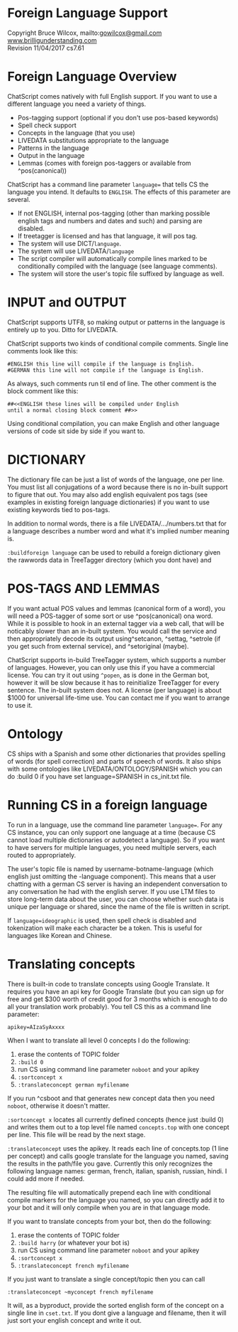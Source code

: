 # Foreign Language Support
Copyright Bruce Wilcox, mailto:gowilcox@gmail.com www.brilligunderstanding.com
<br>Revision 11/04/2017 cs7.61

# Foreign Language Overview

ChatScript comes natively with full English support. If you want to use a different language you need a variety of things.
* Pos-tagging support (optional if you don't use pos-based keywords)
* Spell check support
* Concepts in the language (that you use)
* LIVEDATA substitutions appropriate to the language
* Patterns in the language
* Output in the language
* Lemmas (comes with foreign pos-taggers or available from ^pos(canonical))

ChatScript has a command line parameter `language=` that tells CS the language you intend. It defaults to `ENGLISH`.
The effects of this parameter are several.
* If not ENGLISH, internal pos-tagging (other than marking possible english tags and numbers and dates and such) and parsing are disabled.
* If treetagger is licensed and has that language, it will pos tag.
* The system will use DICT/`language`. 
* The system will use LIVEDATA/`language`
* The script compiler will automatically compile lines marked to be conditionally compiled with the language (see language comments).
* The system will store the user's topic file suffixed by language as well.

# INPUT and OUTPUT

ChatScript supports UTF8, so making output or patterns in the language is entirely up to you. Ditto for LIVEDATA.

ChatScript supports two kinds of conditional compile comments. Single line comments look like this:
```
#ENGLISH this line will compile if the language is English.
#GERMAN this line will not compile if the language is English.
```
As always, such comments run til end of line.  The other comment is the block comment like this:
```
##<<ENGLISH these lines will be compiled under English 
until a normal closing block comment ##>>
```
Using conditional compilation, you can make English and other language versions of code sit side by side if you
want to.


# DICTIONARY

The dictionary file can be just a list of words of the language, one per line. You must list all conjugations
of a word because there is no in-built support to figure that out. You may also add english equivalent pos tags (see examples in existing foreign language dictionaries) if you want to use existing keywords tied to pos-tags.

In addition to normal words, there is a file  LIVEDATA/.../numbers.txt that for a language describes a number word and what it's implied number meaning is.

`:buildforeign language` can be used to rebuild a foreign dictionary given the rawwords data in TreeTagger
directory (which you dont have) and 


# POS-TAGS AND LEMMAS

If you want actual POS values and lemmas (canonical form of a word), you will need a POS-tagger of some sort or use ^pos(canonical) ona word.
While it is possible to hook in an external tagger via a web call, that will be noticably slower than an
in-built system. You would call the service and then appropriately decode its output using^setcanon,
^settag, ^setrole (if you get such from external service), and ^setoriginal (maybe).

ChatScript supports in-build TreeTagger system, which supports a number of languages. However,
you can only use this if you have a commercial license. You can try it out using `^popen`, as is done in the German
bot, however it will be slow because it has to reinitialize TreeTagger for every sentence. The in-built system
does not. A license (per language) is about $1000 for universal life-time use. You can contact me if you want to arrange to use it.

# Ontology

CS ships with a Spanish and some other dictionaries that provides spelling of words (for spell correction) and parts of speech of words.
It also ships with some ontologies like LIVEDATA/ONTOLOGY/SPANISH which you can do :build 0 if you have set language=SPANISH in cs_init.txt file.

# Running CS in a foreign language

To run in a language, use the command line parameter `language=`. For any CS instance, you can only support one language at a time (because CS cannot load multiple dictionaries or autodetect a language).  So if you want to have servers for multiple languages, you need multiple servers, each routed to appropriately.

The user's topic file is named by username-botname-language (which english just omitting the -language component). This means that a user chatting with a german CS server is having an independent conversation to any conversation he had with the english server.  If you use LTM files to store long-term data about the user, you can choose whether such data is unique per language or shared, since the name of the file is written in script.

If `language=ideographic` is used, then spell check is disabled and tokenization will make each character be a token.
This is useful for languages like Korean and Chinese.

# Translating concepts

There is built-in code to translate concepts using Google Translate. It requires you have an api key for Google Translate (but you can sign up for free and get $300 worth of credit good for 3 months which is enough to do all your translation work probably). You tell CS this as a command line parameter: 
```
apikey=AIzaSyAxxxx
```

When I want to translate all level 0 concepts I do the following:

1. erase the contents of TOPIC folder
2. `:build 0`
3. run CS using command line parameter `noboot` and your apikey
4. `:sortconcept x`
5. `:translateconcept german myfilename`


If you run ^csboot and that generates new concept data then you need `noboot`, otherwise it doesn't matter.

`:sortconcept x` locates all currently defined concepts (hence just :build 0) and writes them out to a top level file named `concepts.top` with one concept per line. This file will be read by the next stage.

`:translateconcept` uses the apikey. It reads each line of concepts.top (1 line per concept) and calls google translate for the language you named, saving the results in the path/file you gave. Currently this only recognizes the following language names: german, french, italian, spanish, russian, hindi. I could add more if needed.

The resulting file will automatically prepend each line with conditional compile markers for the language you named, so you can directly add it to your bot and it will only compile when you are in that language mode.

If you want to translate concepts from your bot, then do the following: 

1. erase the contents of TOPIC folder
2. `:build harry` (or whatever your bot is)
3. run CS using command line parameter `noboot` and your apikey
4. `:sortconcept x`
5. `:translateconcept french myfilename`

If you just want to translate a single concept/topic then you can call
```
:translateconcept ~myconcept french myfilename
```
It will, as a byproduct, provide the sorted english form of the concept on a single line in `cset.txt`. 
If you dont give a language and filename, then it will just sort your english concept and write it out.
